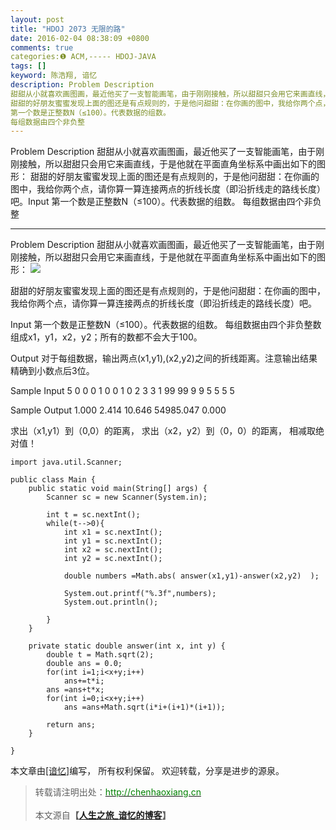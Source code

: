 ```yaml
---
layout: post
title: "HDOJ 2073 无限的路"
date: 2016-02-04 08:38:09 +0800
comments: true
categories:❶ ACM,----- HDOJ-JAVA
tags: []
keyword: 陈浩翔, 谙忆
description: Problem Description 
甜甜从小就喜欢画图画，最近他买了一支智能画笔，由于刚刚接触，所以甜甜只会用它来画直线，于是他就在平面直角坐标系中画出如下的图形： 
甜甜的好朋友蜜蜜发现上面的图还是有点规则的，于是他问甜甜：在你画的图中，我给你两个点，请你算一算连接两点的折线长度（即沿折线走的路线长度）吧。Input 
第一个数是正整数N（≤100）。代表数据的组数。 
每组数据由四个非负整 
---
```



Problem Description 
甜甜从小就喜欢画图画，最近他买了一支智能画笔，由于刚刚接触，所以甜甜只会用它来画直线，于是他就在平面直角坐标系中画出如下的图形： 
甜甜的好朋友蜜蜜发现上面的图还是有点规则的，于是他问甜甜：在你画的图中，我给你两个点，请你算一算连接两点的折线长度（即沿折线走的路线长度）吧。Input 
第一个数是正整数N（≤100）。代表数据的组数。 
每组数据由四个非负整
<!-- more -->
----------

Problem Description
甜甜从小就喜欢画图画，最近他买了一支智能画笔，由于刚刚接触，所以甜甜只会用它来画直线，于是他就在平面直角坐标系中画出如下的图形：
![](http://img.blog.csdn.net/20160204203652287)




甜甜的好朋友蜜蜜发现上面的图还是有点规则的，于是他问甜甜：在你画的图中，我给你两个点，请你算一算连接两点的折线长度（即沿折线走的路线长度）吧。
 

Input
第一个数是正整数N（≤100）。代表数据的组数。
每组数据由四个非负整数组成x1，y1，x2，y2；所有的数都不会大于100。

 

Output
对于每组数据，输出两点(x1,y1),(x2,y2)之间的折线距离。注意输出结果精确到小数点后3位。
 

Sample Input
5
0 0 0 1
0 0 1 0
2 3 3 1
99 99 9 9
5 5 5 5
 

Sample Output
1.000
2.414
10.646
54985.047
0.000


求出（x1,y1）到（0,0）的距离，
求出（x2，y2）到（0，0）的距离，
相减取绝对值！



```
import java.util.Scanner;

public class Main {
	public static void main(String[] args) {
		Scanner sc = new Scanner(System.in);
		
		int t = sc.nextInt();
		while(t-->0){
			int x1 = sc.nextInt();
			int y1 = sc.nextInt();
			int x2 = sc.nextInt();
			int y2 = sc.nextInt();
			
			double numbers =Math.abs( answer(x1,y1)-answer(x2,y2)  );
			
			System.out.printf("%.3f",numbers);
			System.out.println();
			
		}
	}

	private static double answer(int x, int y) {
		double t = Math.sqrt(2);
		double ans = 0.0;
		for(int i=1;i<x+y;i++)
			ans+=t*i;
		ans =ans+t*x;
		for(int i=0;i<x+y;i++)
			ans =ans+Math.sqrt(i*i+(i+1)*(i+1));
		
		return ans;
	}

}

```

本文章由<a href="http://chenhaoxiang.cn/">[谙忆]</a>编写， 所有权利保留。 
欢迎转载，分享是进步的源泉。
<blockquote cite='陈浩翔'>
<p background-color='#D3D3D3'>转载请注明出处：<a href='http://chenhaoxiang.cn'><font color="green">http://chenhaoxiang.cn</font></a><br><br>
本文源自<strong>【<a href='http://chenhaoxiang.cn' target='_blank'>人生之旅_谙忆的博客</a>】</strong></p>
</blockquote>
